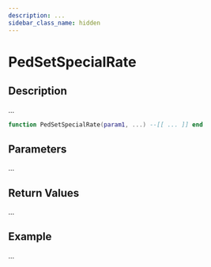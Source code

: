 ```yaml
---
description: ...
sidebar_class_name: hidden
---
```


# PedSetSpecialRate

## Description

...

```lua
function PedSetSpecialRate(param1, ...) --[[ ... ]] end
```

## Parameters

...

## Return Values

...

## Example

...

